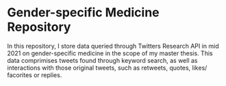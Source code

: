# Gender-specific Medicine Repository

In this repository, I store data queried through Twitters Research API in mid 2021 on gender-specific medicine in the scope of my master thesis.
This data comprimises tweets found through keyword search, as well as interactions with those original tweets, such as retweets, quotes, likes/ facorites or replies.
